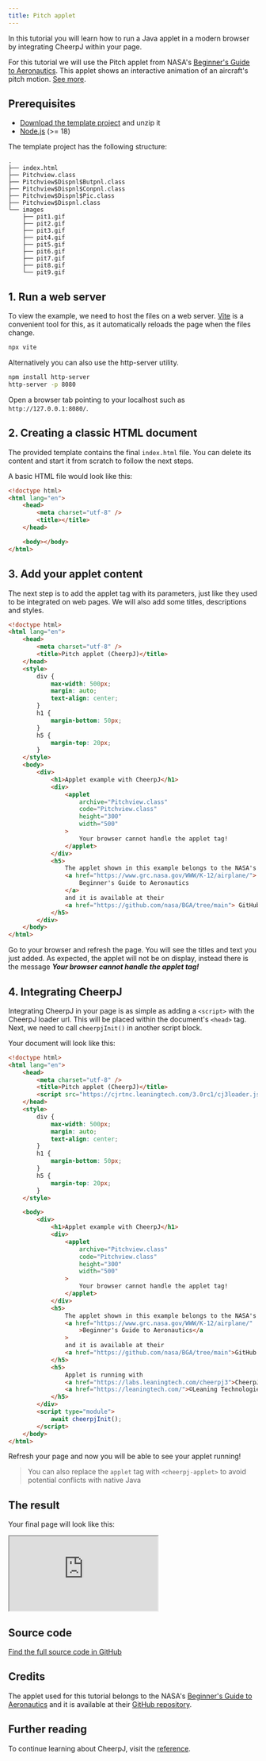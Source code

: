 ```yaml
---
title: Pitch applet
---
```


In this tutorial you will learn how to run a Java applet in a modern browser by integrating CheerpJ within your page.

For this tutorial we will use the Pitch applet from NASA's [Beginner's Guide to Aeronautics](https://www.grc.nasa.gov/WWW/K-12/airplane/). This applet shows an interactive animation of an aircraft's pitch motion. [See more](https://www1.grc.nasa.gov/beginners-guide-to-aeronautics/aircraft-rotations/).

## Prerequisites

- [Download the template project](/cheerpj3/examples/applet-template.zip) and unzip it
- [Node.js](https://nodejs.org/en/) (>= 18)

The template project has the following structure:

```
.
├── index.html
├── Pitchview.class
├── Pitchview$Dispnl$Butpnl.class
├── Pitchview$Dispnl$Conpnl.class
├── Pitchview$Dispnl$Pic.class
├── Pitchview$Dispnl.class
└── images
    ├── pit1.gif
    ├── pit2.gif
    ├── pit3.gif
    ├── pit4.gif
    ├── pit5.gif
    ├── pit6.gif
    ├── pit7.gif
    ├── pit8.gif
    └── pit9.gif
```

## 1. Run a web server

To view the example, we need to host the files on a web server. [Vite](https://vitejs.dev/) is a convenient tool for this, as it automatically reloads the page when the files change.

```sh
npx vite
```

Alternatively you can also use the http-server utility.

```sh
npm install http-server
http-server -p 8080
```

Open a browser tab pointing to your localhost such as `http://127.0.0.1:8080/`.

## 2. Creating a classic HTML document

The provided template contains the final `index.html` file. You can delete its content and start it from scratch to follow the next steps.

A basic HTML file would look like this:

```html title="index.html"
<!doctype html>
<html lang="en">
	<head>
		<meta charset="utf-8" />
		<title></title>
	</head>

	<body></body>
</html>
```

## 3. Add your applet content

The next step is to add the applet tag with its parameters, just like they used to be integrated on web pages. We will also add some titles, descriptions and styles.

```html {24-31} title="index.html"
<!doctype html>
<html lang="en">
	<head>
		<meta charset="utf-8" />
		<title>Pitch applet (CheerpJ)</title>
	</head>
	<style>
		div {
			max-width: 500px;
			margin: auto;
			text-align: center;
		}
		h1 {
			margin-bottom: 50px;
		}
		h5 {
			margin-top: 20px;
		}
	</style>
	<body>
		<div>
			<h1>Applet example with CheerpJ</h1>
			<div>
				<applet
					archive="Pitchview.class"
					code="Pitchview.class"
					height="300"
					width="500"
				>
					Your browser cannot handle the applet tag!
				</applet>
			</div>
			<h5>
				The applet shown in this example belongs to the NASA's
				<a href="https://www.grc.nasa.gov/WWW/K-12/airplane/">
					Beginner's Guide to Aeronautics
				</a>
				and it is available at their
				<a href="https://github.com/nasa/BGA/tree/main"> GitHub repository </a>.
			</h5>
		</div>
	</body>
</html>
```

Go to your browser and refresh the page. You will see the titles and text you just added. As expected, the applet will not be on display, instead there is the message _**Your browser cannot handle the applet tag!**_

## 4. Integrating CheerpJ

Integrating CheerpJ in your page is as simple as adding a `<script>` with the CheerpJ loader url. This will be placed within the document's `<head>` tag. Next, we need to call `cheerpjInit()` in another script block.

Your document will look like this:

```html {6, 49-51} title="index.html"
<!doctype html>
<html lang="en">
	<head>
		<meta charset="utf-8" />
		<title>Pitch applet (CheerpJ)</title>
		<script src="https://cjrtnc.leaningtech.com/3.0rc1/cj3loader.js"></script>
	</head>
	<style>
		div {
			max-width: 500px;
			margin: auto;
			text-align: center;
		}
		h1 {
			margin-bottom: 50px;
		}
		h5 {
			margin-top: 20px;
		}
	</style>

	<body>
		<div>
			<h1>Applet example with CheerpJ</h1>
			<div>
				<applet
					archive="Pitchview.class"
					code="Pitchview.class"
					height="300"
					width="500"
				>
					Your browser cannot handle the applet tag!
				</applet>
			</div>
			<h5>
				The applet shown in this example belongs to the NASA's
				<a href="https://www.grc.nasa.gov/WWW/K-12/airplane/"
					>Beginner's Guide to Aeronautics</a
				>
				and it is available at their
				<a href="https://github.com/nasa/BGA/tree/main">GitHub repository</a>.
			</h5>
			<h5>
				Applet is running with
				<a href="https://labs.leaningtech.com/cheerpj3">CheerpJ</a> by
				<a href="https://leaningtech.com/">©Leaning Technologies</a>
			</h5>
		</div>
		<script type="module">
			await cheerpjInit();
		</script>
	</body>
</html>
```

Refresh your page and now you will be able to see your applet running!

> You can also replace the `applet` tag with `<cheerpj-applet>` to avoid potential conflicts with native Java

## The result

Your final page will look like this:

<iframe src="https://leaningtech.github.io/cheerpj-example-applet/" class="w-full aspect-square"></iframe>

## Source code

[Find the full source code in GitHub](https://github.com/leaningtech/cheerpj-example-applet)

## Credits

The applet used for this tutorial belongs to the NASA's [Beginner's Guide to Aeronautics](https://www.grc.nasa.gov/WWW/K-12/airplane/) and it is available at their [GitHub repository](https://github.com/nasa/BGA/tree/main).

## Further reading

To continue learning about CheerpJ, visit the [reference](/cheerpj3/reference).
